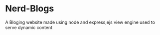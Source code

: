 # Nerd-Blogs
A Bloging website made using node and express,ejs view engine used to serve dynamic content
